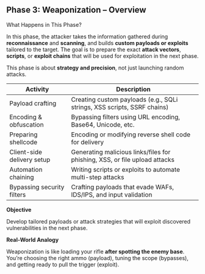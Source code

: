 ## Phase 3: Weaponization – Overview

What Happens in This Phase?

In this phase, the attacker takes the information gathered during **reconnaissance** and **scanning**, and builds **custom payloads or exploits** tailored to the target. The goal is to prepare the exact **attack vectors**, **scripts**, or **exploit chains** that will be used for exploitation in the next phase.

This phase is about **strategy and precision**, not just launching random attacks.

| Activity                        | Description                                                                 |
|----------------------------------|-----------------------------------------------------------------------------|
| Payload crafting                | Creating custom payloads (e.g., SQLi strings, XSS scripts, SSRF chains)     |
| Encoding & obfuscation          | Bypassing filters using URL encoding, Base64, Unicode, etc.                 |
| Preparing shellcode             | Encoding or modifying reverse shell code for delivery                       |
| Client-side delivery setup      | Generating malicious links/files for phishing, XSS, or file upload attacks |
| Automation chaining             | Writing scripts or exploits to automate multi-step attacks                  |
| Bypassing security filters      | Crafting payloads that evade WAFs, IDS/IPS, and input validation            |

**Objective**

Develop tailored payloads or attack strategies that will exploit discovered vulnerabilities in the next phase.

**Real-World Analogy**

 Weaponization is like loading your rifle **after spotting the enemy base**. You’re choosing the right ammo (payload), tuning the scope (bypasses), and getting ready to pull the trigger (exploit).

